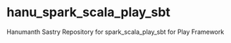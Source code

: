 # hanu_spark_scala_play_sbt
Hanumanth Sastry Repository for spark_scala_play_sbt for Play Framework
